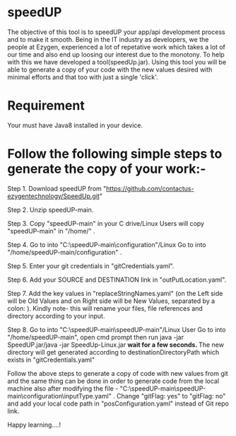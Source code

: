 # speedUP

The objective of this tool is to speedUP your app/api development process and to make it smooth. Being in the IT industry as developers, we the people at Ezygen, experienced a lot of repetative work which takes a lot of our time and also end up loosing our interest due to the monotony. To help with this we have developed a tool(speedUp.jar). Using this tool you will be able to generate a copy of your code with the new values desired with minimal efforts and that too with just a single 'click'.

# Requirement

Your must have Java8 installed in your device.

# Follow the following simple steps to generate the copy of your work:-

Step 1. Download speedUP from "https://github.com/contactus-ezygentechnology/SpeedUp.git"

Step 2. Unzip speedUP-main.

Step 3. Copy "speedUP-main" in your C drive/Linux Users will copy "speedUP-main" in "/home/" .

Step 4. Go to into "C:\speedUP-main\configuration"/Linux Go to into "/home/speedUP-main/configuration" .

Step 5. Enter your git credentials in "gitCredentials.yaml".

Step 6. Add your SOURCE and DESTINATION link in "outPutLocation.yaml".

Step 7. Add the key values in "replaceStringNames.yaml" (on the Left side will be Old Values and on Right side will be New Values, separated by a colon: ). Kindly note- this will rename your files, file references and directory according to your input.

Step 8. Go to into "C:\speedUP-main\speedUP-main"/Linux User Go to into "/home/speedUP-main", open cmd prompt then run java -jar SpeedUP.jar/java -jar SpeedUp-Linux.jar  <b> wait for a few seconds. </b> The new directory will get generated according to destinationDirectoryPath which exists in "gitCredentials.yaml"



Follow the above steps to generate a copy of code with new values from git and the same thing can be done in order to generate code from the local machine also after modifying the file - "C:\speedUP-main\speedUP-main\configuration\inputType.yaml" . Change  "gitFlag: yes" to "gitFlag: no" and add your local code path in "posConfiguration.yaml" instead of Git repo link.

Happy learning....!
